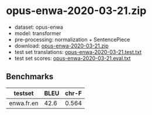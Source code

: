 # opus-enwa-2020-03-21.zip

* dataset: opus-enwa
* model: transformer
* pre-processing: normalization + SentencePiece
* download: [opus-enwa-2020-03-21.zip](https://object.pouta.csc.fi/OPUS-MT-models/wa-en/opus-enwa-2020-03-21.zip)
* test set translations: [opus-enwa-2020-03-21.test.txt](https://object.pouta.csc.fi/OPUS-MT-models/wa-en/opus-enwa-2020-03-21.test.txt)
* test set scores: [opus-enwa-2020-03-21.eval.txt](https://object.pouta.csc.fi/OPUS-MT-models/wa-en/opus-enwa-2020-03-21.eval.txt)

## Benchmarks

| testset               | BLEU  | chr-F |
|-----------------------|-------|-------|
| enwa.fr.en 	| 42.6 	| 0.564 |


